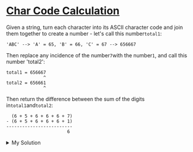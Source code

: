 # [Char Code Calculation](https://www.codewars.com/kata/57f75cc397d62fc93d000059)

Given a string, turn each character into its ASCII character code and join them together to create a number - let's call
this number`total1`:

    'ABC' --> 'A' = 65, 'B' = 66, 'C' = 67 --> 656667

Then replace any incidence of the number`7`with the number`1`, and call this number 'total2':

    total1 = 656667
                  ^
    total2 = 656661
                  ^

Then return the difference between the sum of the digits in`total1`and`total2`:

      (6 + 5 + 6 + 6 + 6 + 7)
    - (6 + 5 + 6 + 6 + 6 + 1)
    -------------------------
                           6

<details><summary>My Solution</summary>

```js
function calc(x) {
  return (
    [...x]
      .reduce((acc, cur) => {
        return `${acc}${cur.charCodeAt(0)}`;
      }, "")
      .split("")
      .filter((el) => el === "7").length * 6
  );
}
```

</details>
